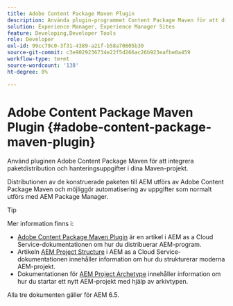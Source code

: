 ```yaml
---
title: Adobe Content Package Maven Plugin
description: Använda plugin-programmet Content Package Maven för att distribuera AEM-program
solution: Experience Manager, Experience Manager Sites
feature: Developing,Developer Tools
role: Developer
exl-id: 99cc79c0-3f31-4389-a21f-b58a70805b30
source-git-commit: c3e9029236734e22f5d266ac26b923eafbe0a459
workflow-type: tm+mt
source-wordcount: '138'
ht-degree: 0%

---
```


# Adobe Content Package Maven Plugin {#adobe-content-package-maven-plugin}

Använd pluginen Adobe Content Package Maven för att integrera paketdistribution och hanteringsuppgifter i dina Maven-projekt.

Distributionen av de konstruerade paketen till AEM utförs av Adobe Content Package Maven och möjliggör automatisering av uppgifter som normalt utförs med AEM Package Manager.

>[!TIP]
>
>Mer information finns i:
>
>* [Adobe Content Package Maven Plugin](https://experienceleague.adobe.com/docs/experience-manager-cloud-service/implementing/developer-tools/maven-plugin.html#developer-tools) är en artikel i AEM as a Cloud Service-dokumentationen om hur du distribuerar AEM-program.
>* Artikeln [AEM Project Structure](https://experienceleague.adobe.com/docs/experience-manager-cloud-service/implementing/developing/aem-project-content-package-structure.html) i AEM as a Cloud Service-dokumentationen innehåller information om hur du strukturerar moderna AEM-projekt.
>* Dokumentationen för [AEM Project Archetype](https://experienceleague.adobe.com/docs/experience-manager-core-components/using/developing/archetype/overview.html) innehåller information om hur du startar ett nytt AEM-projekt med hjälp av arkivtypen.
>
>Alla tre dokumenten gäller för AEM 6.5.
